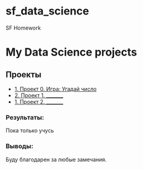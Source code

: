 # sf_data_science
SF Homework
# My Data Science projects

## Проекты  
* [1. Проект 0. Игра: Угадай число](https://github.com/Megna83/sf_data_science/tree/main/project_0)
* [2. Проект 1. _______](________)
* [1. Проект 2. _______](________)

### Результаты:  
Пока только учусь

### Выводы:  
Буду благодарен за любые замечания.
